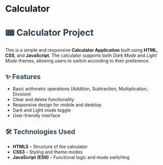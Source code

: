 # Calculator
 <h1 style="color: #2c3e50;">📟 Calculator Project</h1>

 <p>
        This is a simple and responsive <strong>Calculator Application</strong> built using 
        <strong>HTML</strong>, <strong>CSS</strong>, and <strong>JavaScript</strong>. 
        The calculator supports both <em>Dark Mode</em> and <em>Light Mode</em> themes, allowing 
        users to switch according to their preference.
 </p>

 <h2 style="color: #34495e;">✨ Features</h2>
    <ul>
        <li>Basic arithmetic operations (Addition, Subtraction, Multiplication, Division)</li>
        <li>Clear and delete functionality</li>
        <li>Responsive design for mobile and desktop</li>
        <li>Dark and Light mode toggle</li>
        <li>User-friendly interface</li>
    </ul>

 <h2 style="color: #34495e;">🛠️ Technologies Used</h2>
    <ul>
        <li><strong>HTML5</strong> – Structure of the calculator</li>
        <li><strong>CSS3</strong> – Styling and theme modes</li>
        <li><strong>JavaScript (ES6)</strong> – Functional logic and mode switching</li>
    </ul>